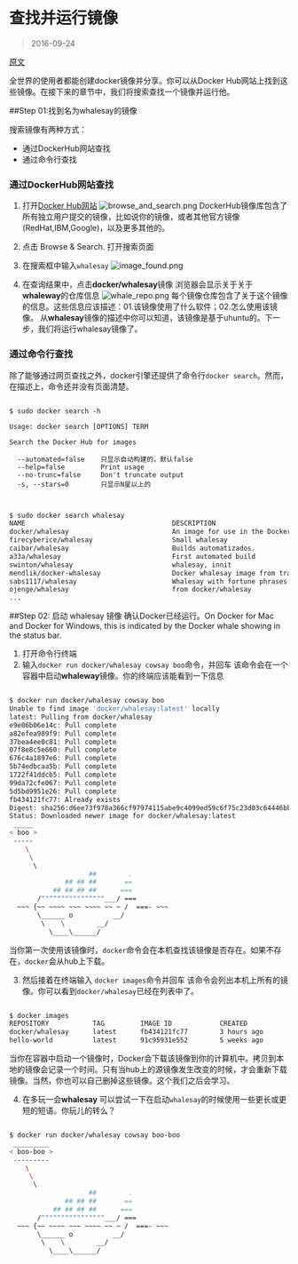 # 查找并运行镜像

> 2016-09-24

[原文](https://docs.docker.com/engine/getstarted/step_three/#/find-and-run-the-whalesay-image)

全世界的使用者都能创建docker镜像并分享。你可以从Docker Hub网站上找到这些镜像。在接下来的章节中，我们将搜索查找一个镜像并运行他。

##Step 01:找到名为whalesay的镜像

搜索镜像有两种方式：
- 通过DockerHub网站查找
- 通过命令行查找

### 通过DockerHub网站查找

1. 打开[Docker Hub网站](https://hub.docker.com/)
![browse_and_search.png](https://docs.docker.com/engine/getstarted/tutimg/browse_and_search.png)
DockerHub镜像库包含了所有独立用户提交的镜像，比如说你的镜像，或者其他官方镜像(RedHat,IBM,Google)，以及更多其他的。

2. 点击 Browse & Search.
打开搜索页面

3. 在搜索框中输入`whalesay`
![image_found.png](https://docs.docker.com/engine/getstarted/tutimg/image_found.png)

4. 在查询结果中，点击**docker/whalesay**镜像
浏览器会显示关于关于**whaleway**的仓库信息
![whale_repo.png](https://docs.docker.com/engine/getstarted/tutimg/whale_repo.png)
每个镜像仓库包含了关于这个镜像的信息。这些信息应该描述：01.该镜像使用了什么软件；02.怎么使用该镜像。
从**whalesay**镜像的描述中你可以知道，该镜像是基于uhuntu的。下一步，我们将运行whalesay镜像了。

### 通过命令行查找
除了能够通过网页查找之外，docker引擎还提供了命令行` docker search `。然而，在描述上，命令还并没有页面清楚。


```

$ sudo docker search -h

Usage: docker search [OPTIONS] TERM

Search the Docker Hub for images

  --automated=false    只显示自动构建的，默认false
  --help=false         Print usage
  --no-trunc=false     Don't truncate output
  -s, --stars=0        只显示N星以上的


```



```bash

$ sudo docker search whalesay
NAME                                     DESCRIPTION                                     STARS     OFFICIAL   AUTOMATED
docker/whalesay                          An image for use in the Docker demo tutorial    421                  
firecyberice/whalesay                    Small whalesay                                  5                    [OK]
caibar/whalesay                          Builds automatizados.                           1                    [OK]
a33a/whalesay                            First automated build                           1                    [OK]
swinton/whalesay                         whalesay, innit                                 1                    
mendlik/docker-whalesay                  Docker whalesay image from training materi...   1                    [OK]
sabs1117/whalesay                        Whalesay with fortune phrases.                  1                    
ojenge/whalesay                          from docker/whalesay                            1                    
...


```


##Step 02: 启动 whalesay 镜像
确认Docker已经运行。On Docker for Mac and Docker for Windows, this is indicated by the Docker whale showing in the status bar.

1. 打开命令行终端
2. 输入` docker run docker/whalesay cowsay boo `命令，并回车
该命令会在一个容器中启动**whaleway**镜像。你的终端应该能看到一下信息


```bash

$ docker run docker/whalesay cowsay boo
Unable to find image 'docker/whalesay:latest' locally
latest: Pulling from docker/whalesay
e9e06b06e14c: Pull complete
a82efea989f9: Pull complete
37bea4ee0c81: Pull complete
07f8e8c5e660: Pull complete
676c4a1897e6: Pull complete
5b74edbcaa5b: Pull complete
1722f41ddcb5: Pull complete
99da72cfe067: Pull complete
5d5bd9951e26: Pull complete
fb434121fc77: Already exists
Digest: sha256:d6ee73f978a366cf97974115abe9c4099ed59c6f75c23d03c64446bb9cd49163
Status: Downloaded newer image for docker/whalesay:latest
 _____
< boo >
 -----
    \
     \
      \     
                    ##        .            
              ## ## ##       ==            
           ## ## ## ##      ===            
       /""""""""""""""""___/ ===        
  ~~~ {~~ ~~~~ ~~~ ~~~~ ~~ ~ /  ===- ~~~   
       \______ o          __/            
        \    \        __/             
          \____\______/   


```


当你第一次使用该镜像时，` docker `命令会在本机查找该镜像是否存在。如果不存在，` docker `会从hub上下载。

3. 然后接着在终端输入 ` docker images `命令并回车
该命令会列出本机上所有的镜像。你可以看到` docker/whalesay `已经在列表中了。

```bash

$ docker images
REPOSITORY           TAG         IMAGE ID            CREATED            SIZE
docker/whalesay      latest      fb434121fc77        3 hours ago        247 MB
hello-world          latest      91c95931e552        5 weeks ago        910 B

```

当你在容器中启动一个镜像时，Docker会下载该镜像到你的计算机中。拷贝到本地的镜像会记录一个时间。只有当hub上的源镜像发生改变的时候，才会重新下载镜像。当然，你也可以自己删掉这些镜像。这个我们之后会学习。

4. 在多玩一会**whalesay**
可以尝试一下在启动` whalesay `的时候使用一些更长或更短的短语。你玩儿的转么？

```bash

$ docker run docker/whalesay cowsay boo-boo
 _________
< boo-boo >
 ---------
    \
     \
      \     
                    ##        .            
              ## ## ##       ==            
           ## ## ## ##      ===            
       /""""""""""""""""___/ ===        
  ~~~ {~~ ~~~~ ~~~ ~~~~ ~~ ~ /  ===- ~~~   
       \______ o          __/            
        \    \        __/             
          \____\______/   

```

